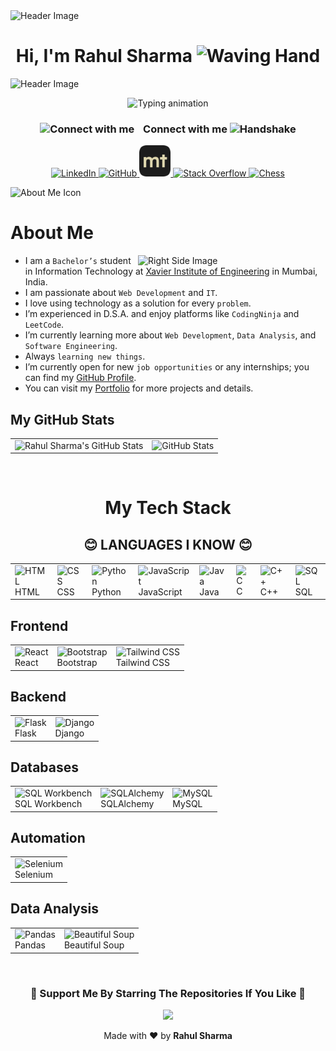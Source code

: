 <img src="https://user-images.githubusercontent.com/73097560/115834477-dbab4500-a447-11eb-908a-139a6edaec5c.gif" alt="Header Image">

<h1 align="center">Hi, I'm Rahul Sharma <img src="https://media.giphy.com/media/hvRJCLFzcasrR4ia7z/giphy.gif" width="35" alt="Waving Hand"></h1>

<p align="center"></p>

<img src="https://user-images.githubusercontent.com/73097560/115834477-dbab4500-a447-11eb-908a-139a6edaec5c.gif" alt="Header Image">

<p align="center">
    <img src="https://readme-typing-svg.herokuapp.com?font=Roboto&weight=900&color=cyan&size=25&center=true&vCenter=true&width=600&height=100&lines=🙏+NAMASTE+🙏;Passionate+about+Web+Development;Also+Web+Scraping+and+Data+Analysis;Touch+Typing+at+105++WPM+⌨️;Software+Development+Enthusiast;Active+Learner+and+Explorer;Always+Exploring+New+Technologies+💻" alt="Typing animation">
</p>

<h3 align="center">
    <img src="https://media.giphy.com/media/iY8CRBdQXODJSCERIr/giphy.gif" width="30" height="30" style="margin-right: 10px;" alt="Connect with me">
    Connect with me <img src='https://raw.githubusercontent.com/ShahriarShafin/ShahriarShafin/main/Assets/handshake.gif' width="50px" alt="Handshake">
</h3>

<p align="center">
    <div align="center">
        <a target="_blank" href="https://www.linkedin.com/in/rahul-sharma-133b57246/">
            <img src="https://img.icons8.com/doodle/40/000000/linkedin--v2.png" alt="LinkedIn">
        </a>
        <a target="_blank" href="https://github.com/rahul122703">
            <img src="https://img.icons8.com/doodle/40/000000/github--v1.png" alt="GitHub">
        </a>
        <a target="_blank" href="https://monkeytype.com/profile/rahul122703">
            <img src="https://raw.githubusercontent.com/monkeytype-hub/monkeytype-icon/master/monkeytype-icon/svg/alduin.svg" style="width:50px; aspect-ratio:1/1;" alt="Monkey Type">
        </a>
        <a target="_blank" href="https://stackoverflow.com/users/21504143/rahul-sharma">
            <img src="https://img.icons8.com/external-tal-revivo-color-tal-revivo/40/000000/external-stack-overflow-is-a-question-and-answer-site-for-professional-logo-color-tal-revivo.png" alt="Stack Overflow">
        </a>
        <a target="_blank" href="https://www.chess.com/member/rahul122703">
            <img src="https://images.chesscomfiles.com/uploads/v1/images_users/tiny_mce/PedroPinhata/phpNgJfyb.png" alt="Chess" style="width:100px;">
        </a>
    </div>
</p>

<picture>
    <img src="https://github.com/7oSkaaa/7oSkaaa/blob/main/Images/about_me.gif?raw=true" width="50px" alt="About Me Icon">
</picture>
<h1><b>About Me</b></h1>

<picture>
    <img align="right" style="width:300px;" src="https://github.com/7oSkaaa/7oSkaaa/blob/main/Images/Right_Side.gif?raw=true" alt="Right Side Image">
</picture>

<ul>
    <li>I am a <code>Bachelor’s</code> student in Information Technology at <a href="https://www.xavier.ac.in">Xavier Institute of Engineering</a> in Mumbai, India.</li>
    <li>I am passionate about <code>Web Development</code> and <code>IT</code>.</li>
    <li>I love using technology as a solution for every <code>problem</code>.</li>
    <li>I’m experienced in D.S.A. and enjoy platforms like <code>CodingNinja</code> and <code>LeetCode</code>.</li>
    <li>I’m currently learning more about <code>Web Development</code>, <code>Data Analysis</code>, and <code>Software Engineering</code>.</li>
    <li>Always <code>learning new things</code>.</li>
    <li>I’m currently open for new <code>job opportunities</code> or any internships; you can find my <a href="https://github.com/rahul122703">GitHub Profile</a>.</li>
    <li>You can visit my <a href="https://your-portfolio-link.com">Portfolio</a> for more projects and details.</li>
</ul>

<h2>My GitHub Stats</h2>

<table align="center">
    <tr>
        <td>
            <img src="https://github-readme-stats.vercel.app/api/top-langs?username=rahul122703&show_icons=true&theme=dark&locale=en&layout=compact" alt="Rahul Sharma's GitHub Stats" width="300" />
        </td>
        <td>
            <img src="https://github-readme-stats.vercel.app/api?username=rahul122703&show_icons=true&theme=radical" alt="GitHub Stats" width="400" />
        </td>
    </tr>
</table>

<br>
<center><h1>My Tech Stack</h1></center>

<h2 align="center">😊 LANGUAGES I KNOW 😊</h2>
<table align="center">
    <tr>
        <td>
            <img src="https://img.icons8.com/color/48/000000/html-5.png" alt="HTML"/>
            <div>HTML</div>
        </td>
        <td>
            <img src="https://img.icons8.com/color/48/000000/css3.png" alt="CSS"/>
            <div>CSS</div>
        </td>
        <td>
            <img src="https://img.icons8.com/color/48/000000/python.png" alt="Python"/>
            <div>Python</div>
        </td>
        <td>
            <img src="https://img.icons8.com/color/48/000000/javascript.png" alt="JavaScript"/>
            <div>JavaScript</div>
        </td>
        <td>
            <img src="https://img.icons8.com/color/48/000000/java-coffee-cup-logo.png" alt="Java"/>
            <div>Java</div>
        </td>
        <td>
            <img src="https://img.icons8.com/color/48/000000/c-programming.png" alt="C"/>
            <div>C</div>
        </td>
        <td>
            <img src="https://img.icons8.com/color/48/000000/c-plus-plus-logo.png" alt="C++"/>
            <div>C++</div>
        </td>
        <td>
            <img src="https://img.icons8.com/color/48/000000/sql.png" alt="SQL"/>
            <div>SQL</div>
        </td>
    </tr>
</table>

<h2>Frontend</h2>
<table align="center">
    <tr>
        <td>
            <img src="https://img.icons8.com/color/48/000000/react-native.png" alt="React"/>
            <div>React</div>
        </td>
        <td>
            <img src="https://img.icons8.com/color/48/000000/bootstrap.png" alt="Bootstrap"/>
            <div>Bootstrap</div>
        </td>
        <td>
            <img src="https://img.icons8.com/color/48/000000/tailwindcss.png" alt="Tailwind CSS"/>
            <div>Tailwind CSS</div>
        </td>
    </tr>
</table>

<h2>Backend</h2>
<table align="center">
    <tr>
        <td>
            <img src="https://img.icons8.com/color/48/000000/flask.png" alt="Flask"/>
            <div>Flask</div>
        </td>
        <td>
            <img src="https://img.icons8.com/color/48/000000/django.png" alt="Django"/>
            <div>Django</div>
        </td>
    </tr>
</table>

<h2>Databases</h2>
<table align="center">
    <tr>
        <td>
            <img src="https://img.utdstc.com/icon/f6f/11c/f6f11c75fda63dd454fa5db9610a77cfd6752be4db11010f2e4252551a4abccd:100" height="50" width="50" alt="SQL Workbench"/>
            <div>SQL Workbench</div>
        </td>
        <td>
            <img src="https://upload.wikimedia.org/wikipedia/commons/d/d7/SQLAlchemy.svg" alt="SQLAlchemy"/>
            <div>SQLAlchemy</div>
        </td>
        <td>
            <img src="https://upload.wikimedia.org/wikipedia/en/d/dd/MySQL_logo.svg" alt="MySQL" height="50"/>
            <div>MySQL</div>
        </td>
    </tr>
</table>

<h2>Automation</h2>
<table align="center">
    <tr>
        <td>
            <img src="https://upload.wikimedia.org/wikipedia/commons/d/d5/Selenium_Logo.png" alt="Selenium" height="50" width="50"/>
            <div>Selenium</div>
        </td>
    </tr>
</table>

<h2>Data Analysis</h2>
<table align="center">
    <tr>
        <td>
            <img src="https://upload.wikimedia.org/wikipedia/commons/e/ed/Pandas_logo.svg" height="100" width="100" alt="Pandas"/>
            <div>Pandas</div>
        </td>
        <td>
            <img src="https://cdn-images-1.medium.com/v2/resize:fill:1600:480/gravity:fp:0.5:0.4/0*oN9jA-Ad3mRlPAYy.png" height="100" width="200" alt="Beautiful Soup"/>
            <div>Beautiful Soup</div>
        </td>
    </tr>
</table>

<br>

<h3 align="center">🌈 Support Me By Starring The Repositories If You Like 🌈</h3>
<p align="center">
    <img src="https://img.icons8.com/material-rounded/24/000000/star.png"/>
</p>

<p align="center">Made with ❤️ by <strong>Rahul Sharma</strong></p>

